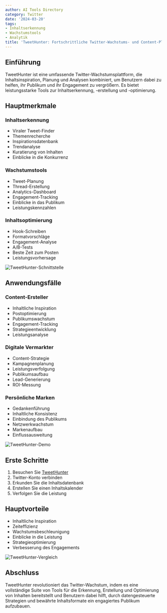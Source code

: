 ```yaml
---
author: AI Tools Directory
category: Twitter
date: '2024-03-20'
tags:
- Inhaltserkennung
- Wachstumstools
- Analytik
title: 'TweetHunter: Fortschrittliche Twitter-Wachstums- und Content-Plattform'
---
```


## Einführung

TweetHunter ist eine umfassende Twitter-Wachstumsplattform, die Inhaltsinspiration, Planung und Analysen kombiniert, um Benutzern dabei zu helfen, ihr Publikum und ihr Engagement zu vergrößern. Es bietet leistungsstarke Tools zur Inhaltserkennung, -erstellung und -optimierung.

## Hauptmerkmale

### Inhaltserkennung
- Viraler Tweet-Finder
- Themenrecherche
- Inspirationsdatenbank
- Trendanalyse
- Kuratierung von Inhalten
- Einblicke in die Konkurrenz

### Wachstumstools
- Tweet-Planung
- Thread-Erstellung
- Analytics-Dashboard
- Engagement-Tracking
- Einblicke in das Publikum
- Leistungskennzahlen

### Inhaltsoptimierung
- Hook-Schreiben
- Formatvorschläge
- Engagement-Analyse
- A/B-Tests
- Beste Zeit zum Posten
- Leistungsvorhersage

![TweetHunter-Schnittstelle](/imgs/tweethunter/interface.jpg)

## Anwendungsfälle

### Content-Ersteller
- Inhaltliche Inspiration
- Postoptimierung
- Publikumswachstum
- Engagement-Tracking
- Strategieentwicklung
- Leistungsanalyse

### Digitale Vermarkter
- Content-Strategie
- Kampagnenplanung
- Leistungsverfolgung
- Publikumsaufbau
- Lead-Generierung
- ROI-Messung

### Persönliche Marken
- Gedankenführung
- Inhaltliche Konsistenz
- Einbindung des Publikums
- Netzwerkwachstum
- Markenaufbau
- Einflussausweitung

![TweetHunter-Demo](/imgs/tweethunter/demo.jpg)

## Erste Schritte

1. Besuchen Sie [TweetHunter](https://tweethunter.io)
2. Twitter-Konto verbinden
3. Erkunden Sie die Inhaltsdatenbank
4. Erstellen Sie einen Inhaltskalender
5. Verfolgen Sie die Leistung

## Hauptvorteile

- Inhaltliche Inspiration
- Zeiteffizienz
- Wachstumsbeschleunigung
- Einblicke in die Leistung
- Strategieoptimierung
- Verbesserung des Engagements

![TweetHunter-Vergleich](/imgs/tweethunter/comparison.jpg)

## Abschluss

TweetHunter revolutioniert das Twitter-Wachstum, indem es eine vollständige Suite von Tools für die Erkennung, Erstellung und Optimierung von Inhalten bereitstellt und Benutzern dabei hilft, durch datengesteuerte Strategien und bewährte Inhaltsformate ein engagiertes Publikum aufzubauen.